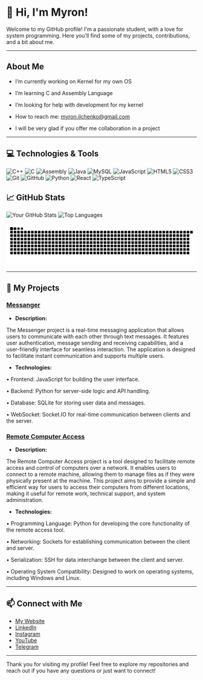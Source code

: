 # 👋 Hi, I'm Myron! 

Welcome to my GitHub profile! I'm a passionate student, with a love for system programming. Here you'll find some of my projects, contributions, and a bit about me.

---

## About Me

-  I’m currently working on Kernel for my own OS
-  I’m learning C and Assembly Language
-  I’m looking for help with development for my kernel
-  How to reach me: myron.ilchenko@gmail.com
  
-  I will be very glad if you offer me collaboration in a project

---

## 💻 Technologies & Tools

<img src="https://img.shields.io/badge/-C++-00599C?style=flat&logo=c%2B%2B&logoColor=white" alt="C++" height="30">
<img src="https://img.shields.io/badge/-C-A8B9CC?style=flat&logo=c&logoColor=black" alt="C" height="30">
<img src="https://img.shields.io/badge/-Assembly-6E4C13?style=flat&logo=assemblyscript&logoColor=white" alt="Assembly" height="30">
<img src="https://img.shields.io/badge/-Java-ED8B00?style=flat&logo=openjdk&logoColor=white" alt="Java" height="30">
<img src="https://img.shields.io/badge/-MySQL-4479A1?style=flat&logo=mysql&logoColor=white" alt="MySQL" height="30">
<img src="https://img.shields.io/badge/-JavaScript-F7DF1E?style=flat&logo=javascript&logoColor=black" alt="JavaScript" height="30">
<img src="https://img.shields.io/badge/-HTML5-E34F26?style=flat&logo=html5&logoColor=white" alt="HTML5" height="30">
<img src="https://img.shields.io/badge/-CSS3-1572B6?style=flat&logo=css3&logoColor=white" alt="CSS3" height="30">
<img src="https://img.shields.io/badge/-Git-F05032?style=flat&logo=git&logoColor=white" alt="Git" height="30">
<img src="https://img.shields.io/badge/-GitHub-181717?style=flat&logo=github&logoColor=white" alt="GitHub" height="30">
<img src="https://img.shields.io/badge/-Python-3776AB?style=flat&logo=python&logoColor=white" alt="Python" height="30">
<img src="https://img.shields.io/badge/-React-61DAFB?style=flat&logo=react&logoColor=black" alt="React" height="30">
<img src="https://img.shields.io/badge/-TypeScript-3178C6?style=flat&logo=typescript&logoColor=white" alt="TypeScript" height="30">

## 📈 GitHub Stats

![Your GitHub Stats](https://github-readme-stats.vercel.app/api?username=myronsi&show_icons=true&theme=radical) <!-- Replace 'yourusername' with your GitHub username -->
![Top Languages](https://github-readme-stats.vercel.app/api/top-langs/?username=myronsi&layout=compact&theme=radical) <!-- Replace 'yourusername' -->

![snake gif](https://github.com/myronsi/myronsi/blob/output/github-snake-dark.svg)


---

## 📂 My Projects

### [Messanger](https://github.com/myronsi/messanger)
- **Description:**
 
The Messenger project is a real-time messaging application that allows users to communicate with each other through text messages. It features user authentication, message sending and receiving capabilities, and a user-friendly interface for seamless interaction. The application is designed to facilitate instant communication and supports multiple users.

- **Technologies:**

• Frontend: JavaScript for building the user interface.

• Backend: Python for server-side logic and API handling.

• Database: SQLite for storing user data and messages.

• WebSocket: Socket.IO for real-time communication between clients and the server.

### [Remote Computer Access](https://github.com/myronsi/remote-computer-access)
- **Description:**

The Remote Computer Access project is a tool designed to facilitate remote access and control of computers over a network. It enables users to connect to a remote machine, allowing them to manage files as if they were physically present at the machine. This project aims to provide a simple and efficient way for users to access their computers from different locations, making it useful for remote work, technical support, and system administration.

- **Technologies:**

• Programming Language: Python for developing the core functionality of the remote access tool.

• Networking: Sockets for establishing communication between the client and server.

• Serialization: SSH for data interchange between the client and server.

• Operating System Compatibility: Designed to work on operating systems, including Windows and Linux.

---

## 📫 Connect with Me

- [My Website](https://viserix.com)
- [LinkedIn](https://www.linkedin.com/in/myron-ilchenko)
- [Instagram](https://www.instagram.com/myronsi_/?hl=id)
- [YouTube](https://www.youtube.com/@myronsi)
- [Telegram](https://t.me/myronsi)



---

Thank you for visiting my profile! Feel free to explore my repositories and reach out if you have any questions or just want to connect!

